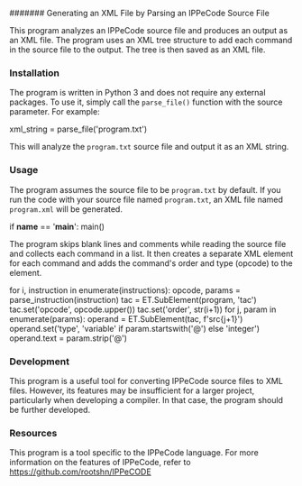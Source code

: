 ####### Generating an XML File by Parsing an IPPeCode Source File

This program analyzes an IPPeCode source file and produces an output as an XML file. The program uses an XML tree structure to add each command in the source file to the output. The tree is then saved as an XML file.

### Installation
The program is written in Python 3 and does not require any external packages. To use it, simply call the `parse_file()` function with the source parameter. For example:

xml_string = parse_file('program.txt')

This will analyze the `program.txt` source file and output it as an XML string.

### Usage
The program assumes the source file to be `program.txt` by default. If you run the code with your source file named `program.txt`, an XML file named `program.xml` will be generated.


if __name__ == '__main__':
    main()


The program skips blank lines and comments while reading the source file and collects each command in a list. It then creates a separate XML element for each command and adds the command's order and type (opcode) to the element.

for i, instruction in enumerate(instructions):
    opcode, params = parse_instruction(instruction)
    tac = ET.SubElement(program, 'tac')
    tac.set('opcode', opcode.upper())
    tac.set('order', str(i+1))
    for j, param in enumerate(params):
        operand = ET.SubElement(tac, f'src{j+1}')
        operand.set('type', 'variable' if param.startswith('@') else 'integer')
        operand.text = param.strip('@')


### Development
This program is a useful tool for converting IPPeCode source files to XML files. However, its features may be insufficient for a larger project, particularly when developing a compiler. In that case, the program should be further developed.

### Resources
This program is a tool specific to the IPPeCode language. For more information on the features of IPPeCode, refer to https://github.com/rootshn/IPPeCODE
